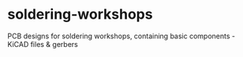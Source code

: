 # soldering-workshops
PCB designs for soldering workshops, containing basic components - KiCAD files &amp; gerbers
